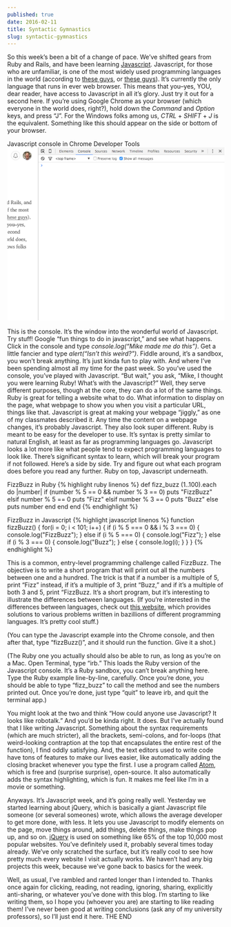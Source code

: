 ```yaml
---
published: true
date: 2016-02-11
title: Syntactic Gymnastics
slug: syntactic-gymnastics
---
```


So this week’s been a bit of a change of pace. We’ve shifted gears from Ruby and Rails, and have been learning [Javascript](http://www.javascript.com). Javascript, for those who are unfamiliar, is one of the most widely used programming languages in the world (according to [these guys](https://blog.newrelic.com/2015/07/07/popular-programming-languages/), or [these guys](http://www.tiobe.com/index.php/content/paperinfo/tpci/index.html)). It’s currently the only language that runs in ever web browser. This means that you–yes, YOU, dear reader, have access to Javascript in all it’s glory. Just try it out for a second here. If you’re using Google Chrome as your browser (which everyone in the world does, right?), hold down the *Command* and *Option* keys, and press “J”. For the Windows folks among us, *CTRL* + *SHIFT* + *J* is the equivalent. Something like this should appear on the side or bottom of your browser.

<span class="image-caption">Javascript console in Chrome Developer Tools</span>
![Chrome console](./chrome-console-screenshot.png)

This is the console. It’s the window into the wonderful world of Javascript. Try stuff! Google “fun things to do in javascript,” and see what happens. Click in the console and type *console.log(“Mike made me do this”)*. Get a little fancier and type *alert(“Isn’t this weird?”)*. Fiddle around, it’s a sandbox, you won’t break anything. It’s just kinda fun to play with. And where I’ve been spending almost all my time for the past week.
So you’ve used the console, you’ve played with Javascript. “But wait,” you ask, “Mike, I thought you were learning Ruby! What’s with the Javascript?” Well, they serve different purposes, though at the core, they can do a lot of the same things. Ruby is great for telling a website what to do. What information to display on the page, what webpage to show you when you visit a particular URL, things like that. Javascript is great at making your webpage “jiggly,” as one of my classmates described it. Any time the content on a webpage changes, it’s probably Javascript. They also look super different. Ruby is meant to be easy for the developer to use. It’s syntax is pretty similar to natural English, at least as far as programming languages go. Javascript looks a lot more like what people tend to expect programming languages to look like. There’s significant syntax to learn, which will break your program if not followed. Here’s a side by side. Try and figure out what each program does before you read any further. Ruby on top, Javascript underneath.

<span class="image-caption">FizzBuzz in Ruby</span>
{% highlight ruby linenos %}
def fizz_buzz
  (1..100).each do |number|
    if (number % 5 == 0 && number % 3 == 0)
      puts "FizzBuzz"
    elsif number % 5 == 0
      puts "Fizz"
    elsif number % 3 == 0
      puts "Buzz"
    else
      puts number
    end
  end
end
{% endhighlight %}

<span class="image-caption">FizzBuzz in Javascript</span>
{% highlight javascript linenos %}
function fizzBuzz() {
  for(i = 0; i < 101; i++) {
    if (i % 5 === 0 && i % 3 === 0) {
      console.log("FizzBuzz");
    } else if (i % 5 === 0) {
      console.log("Fizz");
    } else if (i % 3 === 0) {
      console.log("Buzz");
    } else {
      console.log(i);
    }
  }
}
{% endhighlight %}

This is a common, entry-level programming challenge called FizzBuzz. The objective is to write a short program that will print out all the numbers between one and a hundred. The trick is that if a number is a multiple of 5, print “Fizz” instead, if it’s a multiple of 3, print “Buzz,” and if it’s a multiple of both 3 and 5, print “FizzBuzz. It’s a short program, but it’s interesting to illustrate the differences between languages. (If you’re interested in the differences between languages, check out [this website](http://rosettacode.org/wiki/Rosetta_Code), which provides solutions to various problems written in bazillions of different programming languages. It’s pretty cool stuff.)

(You can type the Javascript example into the Chrome console, and then after that, type “fizzBuzz()”, and it should run the function. Give it a shot.)

(The Ruby one you actually should also be able to run, as long as you’re on a Mac. Open Terminal, type “irb.” This loads the Ruby version of the Javascript console. It’s a Ruby sandbox, you can’t break anything here. Type the Ruby example line-by-line, carefully. Once you’re done, you should be able to type “fizz_buzz” to call the method and see the numbers printed out. Once you’re done, just type “quit” to leave irb, and quit the terminal app.)

You might look at the two and think “How could anyone use Javascript? It looks like robotalk.” And you’d be kinda right. It does. But I’ve actually found that I like writing Javascript. Something about the syntax requirements (which are much stricter), all the brackets, semi-colons, and for-loops (that weird-looking contraption at the top that encapsulates the entire rest of the function), I find oddly satisfying. And, the text editors used to write code have tons of features to make our lives easier, like automatically adding the closing bracket whenever you type the first. I use a program called [Atom](http://atom.io), which is free and (surprise surprise), open-source. It also automatically adds the syntax highlighting, which is fun. It makes me feel like I’m in a movie or something.

Anyways. It’s Javascript week, and it’s going really well. Yesterday we started learning about jQuery, which is basically a giant Javascript file someone (or several someones) wrote, which allows the average developer to get more done, with less. It lets you use Javascript to modify elements on the page, move things around, add things, delete things, make things pop up, and so on. [jQuery](http://www.jquery.com) is used on something like 65% of the top 10,000 most popular websites. You’ve definitely used it, probably several times today already. We’ve only scratched the surface, but it’s really cool to see how pretty much every website I visit actually works. We haven’t had any big projects this week, because we’ve gone back to basics for the week.

Well, as usual, I’ve rambled and ranted longer than I intended to. Thanks once again for clicking, reading, not reading, ignoring, sharing, explicitly anti-sharing, or whatever you’ve done with this blog. I’m starting to like writing them, so I hope you (whoever you are) are starting to like reading them! I’ve never been good at writing conclusions (ask any of my university professors), so I’ll just end it here. THE END
